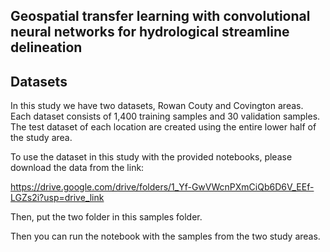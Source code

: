 ## Geospatial transfer learning with convolutional neural networks for hydrological streamline delineation

## Datasets
In this study we have two datasets, Rowan Couty and Covington areas. Each dataset consists of 1,400 training samples and 30 validation samples. The test dataset of each location are created using the entire lower half of the study area. 

To use the dataset in this study with the provided notebooks, please download the data from the link: 

https://drive.google.com/drive/folders/1_Yf-GwVWcnPXmCiQb6D6V_EEf-LGZs2i?usp=drive_link

Then, put the two folder in this samples folder. 

Then you can run the notebook with the samples from the two study areas. 



